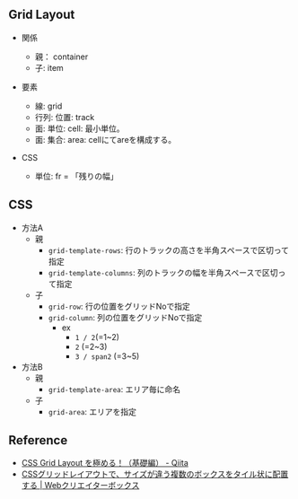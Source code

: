 ## Grid Layout
- 関係
  - 親： container
  - 子: item
- 要素
  - 線: grid
  - 行列: 位置: track
  - 面: 単位: cell: 最小単位。
  - 面: 集合: area: cellにてareを構成する。

- CSS
  - 単位: fr = 「残りの幅」

## CSS
- 方法A
  - 親
    - `grid-template-rows`: 行のトラックの高さを半角スペースで区切って指定
    - `grid-template-columns`: 列のトラックの幅を半角スペースで区切って指定
  - 子
    - `grid-row`: 行の位置をグリッドNoで指定
    - `grid-column`: 列の位置をグリッドNoで指定
      - ex
        - ` 1 / 2 `(=1~2)
        - `2` (=2~3)
        - `3 / span2` (=3~5)
- 方法B
  - 親
    - `grid-template-area`: エリア毎に命名
  - 子
    - `grid-area`: エリアを指定
    
## Reference

- [CSS Grid Layout を極める！（基礎編） - Qiita](https://qiita.com/kura07/items/e633b35e33e43240d363#4-%E4%BB%8A%E3%81%BE%E3%81%A7%E3%81%A8%E4%BD%95%E3%81%8C%E9%81%95%E3%81%86)
- [CSSグリッドレイアウトで、サイズが違う複数のボックスをタイル状に配置する | Webクリエイターボックス](https://www.webcreatorbox.com/tech/css-grid-layout)
